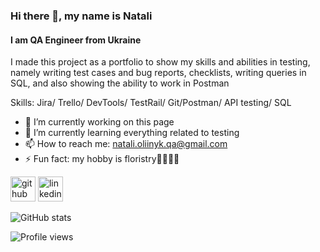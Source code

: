 ### Hi there 👋, my name is Natali
####         I am QA Engineer from Ukraine

I made this project as a portfolio to show my skills and abilities in testing, namely writing test cases and bug reports, checklists, writing queries in SQL, and also showing the ability to work in Postman

Skills: Jira/ Trello/ DevTools/ TestRail/ Git/Postman/ API testing/ SQL

- 🔭 I’m currently working on this page 
- 🌱 I’m currently learning everything related to testing 
- 📫 How to reach me: natali.oliinyk.qa@gmail.com 
- ⚡ Fun fact: my hobby is floristry🌺🌷🌼🌻 


[<img src='https://cdn.jsdelivr.net/npm/simple-icons@3.0.1/icons/github.svg' alt='github' height='40'>](https://github.com/Natali-Oliinyk-qa)  [<img src='https://cdn.jsdelivr.net/npm/simple-icons@3.0.1/icons/linkedin.svg' alt='linkedin' height='40'>](https://www.linkedin.com/in/natali-oliinyk-qa/)  

![GitHub stats](https://github-readme-stats.vercel.app/api?username=Natali-Oliinyk-qa&show_icons=true&count_private=true)  

![Profile views](https://github.com/Natali-Oliinyk-qa/QA-PORTFOLIO.git)  